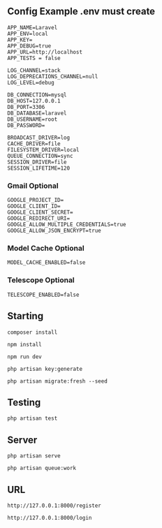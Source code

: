 ## Config Example .env must create

```
APP_NAME=Laravel
APP_ENV=local
APP_KEY=
APP_DEBUG=true
APP_URL=http://localhost
APP_TESTS = false

LOG_CHANNEL=stack
LOG_DEPRECATIONS_CHANNEL=null
LOG_LEVEL=debug

DB_CONNECTION=mysql
DB_HOST=127.0.0.1
DB_PORT=3306
DB_DATABASE=laravel
DB_USERNAME=root
DB_PASSWORD=

BROADCAST_DRIVER=log
CACHE_DRIVER=file
FILESYSTEM_DRIVER=local
QUEUE_CONNECTION=sync
SESSION_DRIVER=file
SESSION_LIFETIME=120
```

### Gmail Optional
```
GOOGLE_PROJECT_ID=
GOOGLE_CLIENT_ID=
GOOGLE_CLIENT_SECRET=
GOOGLE_REDIRECT_URI=
GOOGLE_ALLOW_MULTIPLE_CREDENTIALS=true
GOOGLE_ALLOW_JSON_ENCRYPT=true
```

### Model Cache Optional
```
MODEL_CACHE_ENABLED=false
```

### Telescope Optional
```
TELESCOPE_ENABLED=false
```


## Starting

``composer install``

``npm install``

``npm run dev``

``php artisan key:generate``

``php artisan migrate:fresh --seed``

## Testing

``php artisan test``

## Server

``php artisan serve``

``php artisan queue:work``

## URL

``http://127.0.0.1:8000/register``

``http://127.0.0.1:8000/login``


